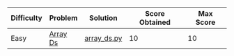 | Difficulty | Problem                                                            | Solution                                                                | Score Obtained | Max Score |
| ---------- | ------------------------------------------------------------------ | ----------------------------------------------------------------------- | -------------- | --------- |
| Easy       | [Array Ds](https://www.hackerrank.com/challenges/array-ds/problem) | [array_ds.py](/problem_solving/data_structures/arrays/easy/array_ds.py) | 10             | 10        |